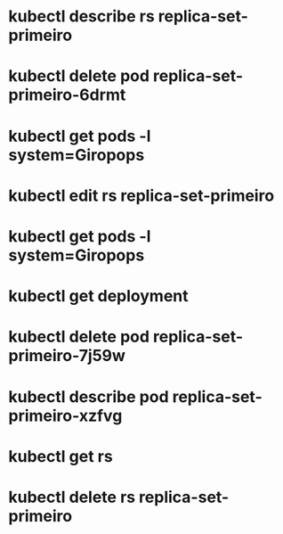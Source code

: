 # kubectl describe rs replica-set-primeiro
# kubectl delete pod replica-set-primeiro-6drmt
# kubectl get pods -l system=Giropops
# kubectl edit rs replica-set-primeiro
# kubectl get pods -l system=Giropops
# kubectl get deployment
# kubectl delete pod replica-set-primeiro-7j59w
# kubectl describe pod replica-set-primeiro-xzfvg
# kubectl get rs
# kubectl delete rs replica-set-primeiro